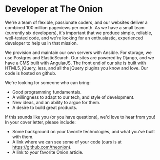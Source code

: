 Developer at The Onion
=======================

We're a team of flexible, passionate coders, and our websites deliver a combined 100 million pageviews per month. As we have a small team (currently six developers), it's important that we produce simple, reliable, well-tested code, and we're looking for an enthusiastic, experienced developer to help us in that mission.

We provision and maintain our own servers with Ansible. For storage, we use Postgres and ElasticSearch. Our sites are powered by Django, and we have a CMS built with AngularJS. The front end of our site is built with HTML5, jQuery, less, and all the jQuery plugins you know and love. Our code is hosted on github.

We're looking for someone who can bring:

  - Good programming fundamentals.
  - A willingness to adapt to our tech, and style of development.
  - New ideas, and an ability to argue for them.
  - A desire to build great products.

If this sounds like you (or you have questions), we'd love to hear from you! In your cover letter, please include:

 - Some background on your favorite technologies, and what you've built with them.
 - A link where we can see some of your code (ours is at https://github.com/theonion).
 - A link to your favorite Onion article.
